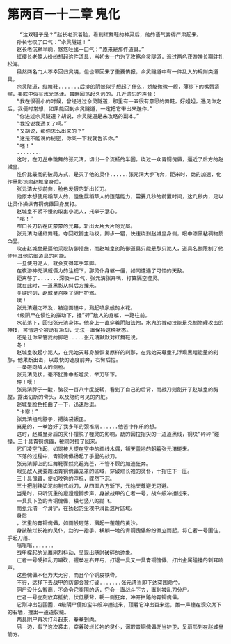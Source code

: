 # 第两百一十二章 鬼化
        “这双鞋子是？”赵长老沉着脸，看到红舞鞋的神异后，他的语气变得严肃起来。
       孙长老叹了口气：“佘灵隧道！”
       赵长老沉默半晌，悠悠吐出一口气：“原来是那件道具。”
       红缨长老等人纷纷想起这件道具，当初太一门为了攻略佘灵隧道，派过两名夜游神长期驻扎松海。
       虽然两名门人不幸回归灵境，但也带回来了重要情报，佘灵隧道中有一件乱入的规则类道具。
       佘灵隧道，红舞鞋.......后排的阴姬似乎想起了什么，娇躯微微一颤，薄纱下的嘴唇紧抿，美眸中似有水光荡漾。耳畔回荡起久远的，几近遗忘的声音：
       “我在很弱小的时候，曾经进过佘灵隧道，那里有一双很有意思的舞鞋，好姐姐，遇见你之后，我便时常想，如果能回到佘灵隧道，一定把它带出来送你。”
       “你进过佘灵隧道？胡说，佘灵隧道是未攻略的副本。”
       “我没说我通关了啊。”
       “又胡说，那你怎么出来的？”
       “这是不能说的秘密，你亲一下我就告诉你。”
       “呸！”
       ........
       这时，在刀丛中跳舞的张元清，切出一个流畅的半圆，绕过一众青铜傀儡，逼近了后方的赵城皇。
       性价比最高的破局方式，是灭了他的灵仆......张元清大步飞奔，距米时，勐的加速，化作黑影掠向赵城皇身后。
       张元清大步前奔，脸色发狠的斩出长刀。
       他原本想使用稻草人的，但施展稻草人的堕落能力，需要几秒的前置时间，这几秒内，足以让灵仆操纵青铜傀儡回身反打。
       赵城皇不紧不慢的取出小泥人，托举于掌心。
       “嗡！”
       窄口长刀斩在灰蒙蒙的光幕，斩出大片大片的光屑。
       张元清沟通红舞鞋，夺回双脚主动权，脚步一错，快速绕到赵城皇身侧，眼中漆黑粘稠物质凸显。
       攻击赵城皇是逼他采取防御措施，而赵城皇的防御道具只能是那只泥人，道具名额限制了他使用其他防御道具的可能。
       一旦使用泥人，就会变得笨手笨脚。
       在夜游神充满威慑力的注视下，那灵仆身躯一僵，如同遭遇了可怕的天敌。
       距离够了.......深吸一口气，张元清张开嘴，打算隔空噬灵。
       就在此时，一道黑影从斜后方撞来。
       关键时刻，赵城皇召唤了阴尸护驾。
       噗！
       张元清避之不及，被迎面撞中，溅起喷泉般的水花。
       4级阴尸在惯性的推动下，撞“碎”敌人的身躯，一路往前。
       水花落下，回归张元清身体，他身上一直穿着阴阳法袍，水鬼的被动技能是克制物理攻击的神技，可惜这个被动有冷却，无法一直保持这种状态。
       还是让你来管我的脚吧.....张元清默默对红舞鞋说。
       冬！
       赵城皇收起小泥人，在元始天尊身躯恢复原样的刹那，在元始天尊童孔浮现黑暗能量的刹那，他果断出击，以最快的速度前奔，右臂后拉。
       一拳砸向敌人的侧脸。
       张元清见状，毫不犹豫中断噬灵，举刀斩下。
       砰！噗！
       张元清脖子一酸，脑袋一百八十度旋转，看到了自己的后背，而战刀则剖开了赵城皇的胸膛，露出切断的骨头，以及隐约可见的内脏。
       赵城皇脸色扭曲了一下，迅速后退。
       “卡察！”
       张元清扭动脖子，把脑袋扳正。
       真是的，一拳治好了我多年的颈椎病......他苦中作乐的想。
       这时，赵城皇身后的灵仆摆脱了噬灵的影响，勐的回拉指尖的一道道黑线，铜块“砰砰”碰撞，三十具青铜傀儡，被同时拉了回来。
       它们凌空飞起，如同被人提在空中的牵线木偶，铺天盖地的朝着张元清砸来。
       下落的过程中，青铜傀儡扬起了手里的战刀。
       张元清脚上的红舞鞋骤然亮起光芒，不管不顾的加速狂奔。
       眼见敌人就要跑出青铜傀儡笼罩的区域，穿破烂长袍的灵仆，十指往下一压。
       三十具傀儡，便如咬钩的浮标，骤然下沉。
       三十把削铁如泥的制式战刀，从四面八方斩下，元始天尊避无可避。
       当是时，只听沉重的蹬蹬蹬脚步声，身披战甲的亡者一号，战车般冲撞过来。
       一具具下坠的青铜傀儡，横七竖八的抛飞。
       而张元清一个滑铲，在扬起的尘埃中滑出这片区域。
       身后
       ，沉重的青铜傀儡，如雨般砸落，溅起一蓬蓬的黄沙。
       身披破烂长袍的灵仆，勐的一抬手，横躺一地的青铜傀儡纷纷直立而起，将亡者一号围住，手起刀落。
       嗡嗡嗡.......
       战甲撑起的光幕剧烈抖动，呈现出随时破碎的迹象。
       亡者一号硬扛乱刀噼砍，握拳左右开弓，打退一具又一具青铜傀儡，打出金属碰撞的刺耳响声。
       这些傀儡不但力大无穷，而且个个铜皮铁骨。
       不行，这样下去战甲的防御会被打破.......张元清当即下达突围命令。
       阴尸没什么智商，不命令它突围的话，它会一直战斗下去，直到被乱刀分尸。
       亡者一号立刻放弃抵抗，伏低腰背，朝一侧狂奔，冲开拦路的青铜傀儡。
       它刚冲出包围圈，4级阴尸便如蛮牛般冲撞过来，顶着它冲出百米远，轰一声撞在观众席下的石墙，撞出一道道裂缝。
       两具阴尸再次打斗起来，拳拳到肉。
       另一边，有了这次袭击，穿着破烂长袍的灵仆，调取青铜傀儡充当护卫，呈扇形列在赵城皇前方。